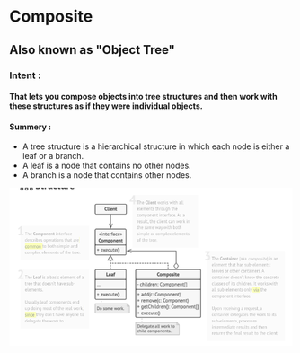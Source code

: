 # Composite

## Also known as "Object Tree"

### Intent :

#### That lets you compose objects into tree structures and then work with these structures as if they were individual objects.

#### Summery : 
- A tree structure is a hierarchical structure in which each node is either a leaf or a branch.
- A leaf is a node that contains no other nodes.
- A branch is a node that contains other nodes.

![Composite Diagram](./composite.png "Composite Diagram")